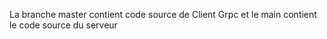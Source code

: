La branche master contient code source de Client Grpc et le main contient le code source du serveur 
